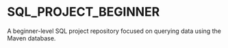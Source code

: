 # SQL_PROJECT_BEGINNER
A beginner-level SQL project repository focused on querying data using the Maven database.
